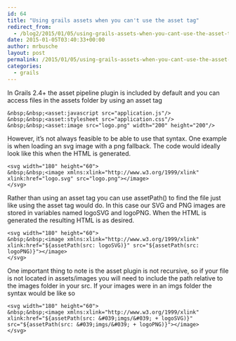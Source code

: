 ```yaml
---
id: 64
title: "Using grails assets when you can't use the asset tag"
redirect_from:
  - /blog2/2015/01/05/using-grails-assets-when-you-cant-use-the-asset-tag/
date: 2015-01-05T03:40:33+00:00
author: mrbusche
layout: post
permalink: /2015/01/05/using-grails-assets-when-you-cant-use-the-asset-tag/
categories:
  - grails
---
```


In Grails 2.4+ the asset pipeline plugin is included by default and you can access files in the assets folder by using an asset tag

    &nbsp;&nbsp;<asset:javascript src="application.js"/>
    &nbsp;&nbsp;<asset:stylesheet src="application.css"/>
    &nbsp;&nbsp;<asset:image src="logo.png" width="200" height="200"/>

However, it&#8217;s not always feasible to be able to use that syntax. One example is when loading an svg image with a png fallback. The code would ideally look like this when the HTML is generated.

    <svg width="180" height="60">
    &nbsp;&nbsp;<image xmlns:xlink="http://www.w3.org/1999/xlink" xlink:href="logo.svg" src="logo.png"></image>
    </svg>

Rather than using an asset tag you can use assetPath() to find the file just like using the asset tag would do. In this case our SVG and PNG images are stored in variables named logoSVG and logoPNG. When the HTML is generated the resulting HTML is as desired.

    <svg width="180" height="60">
    &nbsp;&nbsp;<image xmlns:xlink="http://www.w3.org/1999/xlink" xlink:href="${assetPath(src: logoSVG)}" src="${assetPath(src: logoPNG)}"></image>
    </svg>

One important thing to note is the asset plugin is not recursive, so if your file is not located in assets/images you will need to include the path relative to the images folder in your src. If your images were in an imgs folder the syntax would be like so

    <svg width="180" height="60">
    &nbsp;&nbsp;<image xmlns:xlink="http://www.w3.org/1999/xlink" xlink:href="${assetPath(src: &#039;imgs/&#039; + logoSVG)}" src="${assetPath(src: &#039;imgs/&#039; + logoPNG)}"></image>
    </svg>
